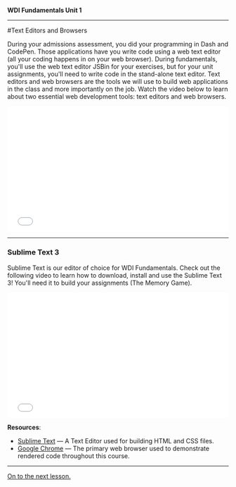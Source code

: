 **WDI Fundamentals Unit 1**

---

#Text Editors and Browsers

During your admissions assessment, you did your programming in Dash and CodePen. Those applications have you write code using a web text editor (all your coding happens in on your web browser). During fundamentals, you'll use the web text editor JSBin for your exercises, but for your unit assignments, you'll need to write code in the stand-alone text editor. Text editors and web browsers are the tools we will use to build web applications in the class and more importantly on the job. Watch the video below to learn about two essential web development tools: text editors and web browsers.


<div class="wistia_responsive_padding" style="padding:56.25% 0 0 0;position:relative;"><div class="wistia_responsive_wrapper" style="height:100%;left:0;position:absolute;top:0;width:100%;"><iframe src="//fast.wistia.net/embed/iframe/nmnxm7vj66?seo=false&videoFoam=true" allowtransparency="true" frameborder="0" scrolling="no" class="wistia_embed" name="wistia_embed" allowfullscreen mozallowfullscreen webkitallowfullscreen oallowfullscreen msallowfullscreen width="100%" height="100%"></iframe></div></div>
<script src="//fast.wistia.net/assets/external/E-v1.js" async></script>

---

### Sublime Text 3

Sublime Text is our editor of choice for WDI Fundamentals. Check out the following video to learn how to download, install and use the Sublime Text 3! You'll need it to build your assignments (The Memory Game).

<div class="wistia_responsive_padding" style="padding:56.25% 0 0 0;position:relative;"><div class="wistia_responsive_wrapper" style="height:100%;left:0;position:absolute;top:0;width:100%;"><iframe src="//fast.wistia.net/embed/iframe/weu4rtct39?seo=false&videoFoam=true" allowtransparency="true" frameborder="0" scrolling="no" class="wistia_embed" name="wistia_embed" allowfullscreen mozallowfullscreen webkitallowfullscreen oallowfullscreen msallowfullscreen width="100%" height="100%"></iframe></div></div>
<script src="//fast.wistia.net/assets/external/E-v1.js" async></script>

**Resources**:

* [Sublime Text](https://www.sublimetext.com/3) — A Text Editor used for building HTML and CSS files.
* [Google Chrome](http://www.google.com/chrome/) — The primary web browser used to demonstrate rendered code throughout this course.

---

[On to the next lesson.](09_quiz.md)
